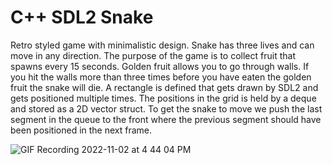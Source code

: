 # C++ SDL2 Snake
Retro styled game with minimalistic design. Snake has three lives and can move in any direction. The purpose of the game is to collect fruit that spawns every 15 seconds. Golden fruit allows you to go through walls. If you hit the walls more than three times before you have eaten the golden fruit the snake will die. A rectangle is defined that gets drawn by SDL2 and gets positioned multiple times. The positions in the grid is held by a deque and stored as a 2D vector struct. To get the snake to move we push the last segment in the queue to the front where the previous segment should have been positioned in the next frame. 


![GIF Recording 2022-11-02 at 4 44 04 PM](https://user-images.githubusercontent.com/32371492/199535567-48d5ffac-0438-45a1-ace4-c6bd614f61b3.gif)
